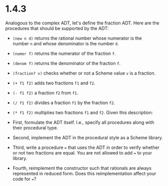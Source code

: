 # 1.4.3
Analogous to the complex ADT, let's define the fraction ADT. Here are the procedures that should be supported by the ADT:

- `(new n d)` returns the rational number whose numerator is the number `n` and whose denominator is the number `d`.
    
- `(numer f)` returns the numerator of the fraction `f`.
    
- `(denom f)` returns the denominator of the fraction `f`.
    
- `(fraction? v)` checks whether or not a Scheme value `v` is a fraction.
    
- `(+ f1 f2)` adds two fractions `f1` and `f2`.
    
- `(- f1 f2)` a fraction `f2` from `f1`.
    
- `(/ f1 f2)` divides a fraction `f1` by the fraction `f2`.
    
- `(* f1 f2)` multiplies two fractions `f1` and `f2`.
Given this description:

- First, formulate the ADT itself. I.e., specify all procedures along with their procedural type.
    
- Second, implement the ADT in the procedural style as a Scheme library.
    
- Third, write a procedure `=` that uses the ADT in order to verify whether or not two fractions are equal. You are not allowed to add `=` to your library.
    
- Fourth, reimplement the constructor such that rationals are always represented in reduced form. Does this reimplementation affect your code for `=`?
